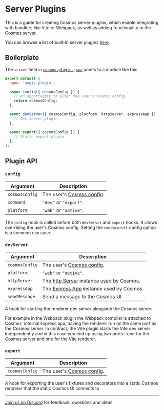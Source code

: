 # Server Plugins

This is a guide for creating Cosmos server plugins, which enable integrating with bundlers like Vite or Webpack, as well as adding functionality to the Cosmos server.

You can browse a list of built-in server plugins [here](../../packages/react-cosmos/src/corePlugins/).

## Boilerplate

The `server` field in [`cosmos.plugin.json`](./plugin-config.md) points to a module like this:

```js
export default {
  name: 'magic-plugin',

  async config({ cosmosConfig }) {
    // An opportunity to alter the user's Cosmos config
    return cosmosConfig;
  },

  async devServer({ cosmosConfig, platform, httpServer, expressApp }) {
    // Dev server plugin
  },

  async export({ cosmosConfig }) {
    // Static export plugin
  },
};
```

## Plugin API

### `config`

| Argument       | Description                                                             |
| -------------- | ----------------------------------------------------------------------- |
| `cosmosConfig` | The user's [Cosmos config](../usage/configuration.md#cosmosconfigjson). |
| `command`      | `"dev"` or `"export"`.                                                  |
| `platform`     | `"web"` or `"native"`.                                                  |

The `config` hook is called before both `devServer` and `export` hooks. It allows overriding the user's Cosmos config. Setting the `rendererUrl` config option is a common use case.

### `devServer`

| Argument       | Description                                                                                   |
| -------------- | --------------------------------------------------------------------------------------------- |
| `cosmosConfig` | The user's [Cosmos config](../usage/configuration.md#cosmosconfigjson).                       |
| `platform`     | `"web"` or `"native"`.                                                                        |
| `httpServer`   | The [http.Server](https://nodejs.org/api/http.html#class-httpserver) instance used by Cosmos. |
| `expressApp`   | The [Express App](https://expressjs.com/en/4x/api.html#app) instance used by Cosmos.          |
| `sendMessage`  | Send a message to the Cosmos UI.                                                              |

A hook for starting the renderer dev server alongside the Cosmos server.

For example in the Webpack plugin the Webpack compiler is attached to Cosmos' internal Express app, having the renderer run on the same port as the Cosmos server. In contract, the Vite plugin starts the Vite dev server independently and in this case you end up using two ports—one for the Cosmos server and one for the Vite renderer.

### `export`

| Argument       | Description                                                             |
| -------------- | ----------------------------------------------------------------------- |
| `cosmosConfig` | The user's [Cosmos config](../usage/configuration.md#cosmosconfigjson). |

A hook for exporting the user's fixtures and decorators into a static Cosmos renderer that the static Cosmos UI connects to.

---

[Join us on Discord](https://discord.gg/3X95VgfnW5) for feedback, questions and ideas.
